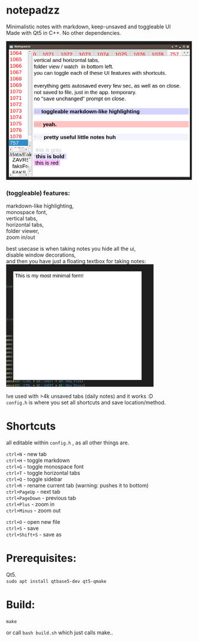 # notepadzz
Minimalistic notes with markdown, keep-unsaved and toggleable UI  
Made with Qt5 in C++. No other dependencies.  
  
![showcase](/github_images/showcase.png)

### (toggleable) features:  
markdown-like highlighting,  
monospace font,  
vertical tabs,  
horizontal tabs,  
folder viewer,  
zoom in/out

best usecase is when taking notes you hide all the ui,  
disable window decorations,  
and then you have just a floating textbox for taking notes:  
 <img src="/github_images/minimal.png" width="400em">  
  
  
Ive used with >4k unsaved tabs (daily notes) and it works :D  
`config.h` is where you set all shortcuts and save location/method.  
  
# Shortcuts
all editable within `config.h`  , as all other things are.  
  
`ctrl+N` - new tab   
`ctrl+H` - toggle markdown   
`ctrl+G` - toggle monospace font   
`ctrl+T` - toggle horizontal tabs  
`ctrl+Q` - toggle sidebar  
`ctrl+R` - rename current tab (warning: pushes it to bottom)  
`ctrl+PageUp` - next tab  
`ctrl+PageDown` - previous tab  
`ctrl+Plus` - zoom in  
`ctrl+Minus` - zoom out  
  
`ctrl+O` - open new file  
`ctrl+S` - save  
`ctrl+Shift+S` - save as  
  

# Prerequisites:  
  
Qt5.  
`sudo apt install qtbase5-dev qt5-qmake`  
  
# Build:  
  
`make`  
  
or call `bash build.sh` which just calls make..  